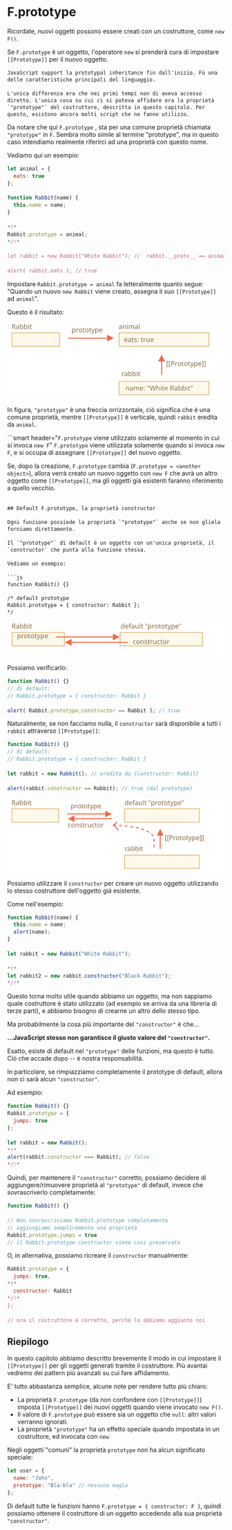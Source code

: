 # F.prototype

Ricordate, nuovi oggetti possono essere creati con un costruttore, come `new F()`.

Se `F.prototype` è un oggetto, l'operatore `new` si prenderà cura di impostare `[[Prototype]]` per il nuovo oggetto.

```smart
JavaScript support la prototypal inheritance fin dall'inizio. Fù una delle caratteristiche principali del linguaggio.

L'unica differenza era che nei primi tempi non di aveva accesso diretto. L'unica cosa su cui ci si poteva affidare era la proprietà `"prototype"` del costruttore, descritta in questo capitolo. Per questo, esistono ancora molti script che ne fanno utilizzo.
```

Da notare che qui `F.prototype` , sta per una comune proprietà chiamata `"prototype"` in `F`. Sembra molto simile al termine "prototype", ma in questo caso intendiamo realmente riferirci ad una proprietà con questo nome.

Vediamo qui un esempio:

```js run
let animal = {
  eats: true
};

function Rabbit(name) {
  this.name = name;
}

*!*
Rabbit.prototype = animal;
*/!*

let rabbit = new Rabbit("White Rabbit"); //  rabbit.__proto__ == animal

alert( rabbit.eats ); // true
```

Impostare `Rabbit.prototype = animal` fa letteralmente quanto segue: "Quando un nuovo `new Rabbit` viene creato, assegna il suo `[[Prototype]]` ad `animal`".

Questo è il risultato:

![](proto-constructor-animal-rabbit.svg)

In figura, `"prototype"` è una freccia orrizzontale, ciò significa che è una comune proprietà, mentre `[[Prototype]]` è verticale, quindi `rabbit` eredita da `animal`.

```smart header="`F.prototype` viene utilizzato solamente al momento in cui si invoca `new F`"
`F.prototype` viene utilizzata solamente quando si invoca `new F`, e si occupa di assegnare `[[Prototype]]` del nuovo oggetto.

Se, dopo la creazione, `F.prototype` cambia (`F.prototype = <another object>`), allora verrà creato un nuovo oggetto con `new F` che avrà un altro oggetto come `[[Prototype]]`, ma gli oggetti già esistenti faranno riferimento a quello vecchio.
```

## Default F.prototype, la proprietà constructor

Ogni funzione possiede la proprietà `"prototype"` anche se non gliela forniamo direttamente.

Il `"prototype"` di default è un oggetto con un'unica proprietà, il `constructor` che punta alla funzione stessa.

Vediamo un esempio:

```js
function Rabbit() {}

/* default prototype
Rabbit.prototype = { constructor: Rabbit };
*/
```

![](function-prototype-constructor.svg)

Possiamo verificarlo:

```js run
function Rabbit() {}
// di default:
// Rabbit.prototype = { constructor: Rabbit }

alert( Rabbit.prototype.constructor == Rabbit ); // true
```

Naturalmente, se non facciamo nulla, il `constructor` sarà disponibile a tutti i `rabbit` attraverso `[[Prototype]]`:

```js run
function Rabbit() {}
// di default:
// Rabbit.prototype = { constructor: Rabbit }

let rabbit = new Rabbit(); // eredita da {constructor: Rabbit}

alert(rabbit.constructor == Rabbit); // true (dal prototype)
```

![](rabbit-prototype-constructor.svg)

Possiamo utilizzare il `constructor` per creare un nuovo oggetto utilizzando lo stesso costruttore dell'oggetto già esistente.

Come nell'esempio:

```js run
function Rabbit(name) {
  this.name = name;
  alert(name);
}

let rabbit = new Rabbit("White Rabbit");

*!*
let rabbit2 = new rabbit.constructor("Black Rabbit");
*/!*
```

Questo torna molto utile quando abbiamo un oggetto, ma non sappiamo quale costruttore è stato utilizzato (ad esempio se arriva da una libreria di terze parti), e abbiamo bisogno di crearne un altro dello stesso tipo.

Ma probabilmente la cosa più importante del `"constructor"` è che...

**...JavaScript stesso non garantisce il giusto valore del `"constructor"`.**

Esatto, esiste di default nel `"prototype"` delle funzioni, ma questo è tutto. Ciò che accade dopo -- è  nostra responsabilità.

In particolare, se rimpiazziamo completamente il prototype di default, allora non ci sarà alcun `"constructor"`.

Ad esempio:

```js run
function Rabbit() {}
Rabbit.prototype = {
  jumps: true
};

let rabbit = new Rabbit();
*!*
alert(rabbit.constructor === Rabbit); // false
*/!*
```

Quindi, per mantenere il `"constructor"` corretto, possiamo decidere di aggiungere/rimuovere proprietà al `"prototype"` di default, invece che sovrascriverlo completamente:

```js
function Rabbit() {}

// Non sovrascriviamo Rabbit.prototype completamente
// aggiungiamo semplicemente una proprietà
Rabbit.prototype.jumps = true
// il Rabbit.prototype.constructor viene cosi preservato
```

O, in alternativa, possiamo ricreare il `constructor` manualmente:

```js
Rabbit.prototype = {
  jumps: true,
*!*
  constructor: Rabbit
*/!*
};

// ora il costruttore è corretto, perché lo abbiamo aggiunto noi
```


## Riepilogo

In questo capitolo abbiamo descritto brevemente il modo in cui impostare il `[[Prototype]]` per gli oggetti generati tramite il costruttore. Più avantai vedremo dei pattern più avanzati su cui fare affidamento.

E' tutto abbastanza semplice, alcune note per rendere tutto più chiaro:

- La proprietà `F.prototype` (da non confondere con `[[Prototype]]`) imposta `[[Prototype]]` dei nuovi oggetti quando viene invocato `new F()`.
- Il valore di `F.prototype` può essere sia un oggetto che `null`: altri valori verranno ignorati.
- La proprietà `"prototype"` ha un effetto speciale quando impostata in un costruttore, ed invocata con `new`.

Negli oggetti "comuni" la proprietà `prototype` non ha alcun significato speciale:
```js
let user = {
  name: "John",
  prototype: "Bla-bla" // nessuna magia
};
```

Di default tutte le funzioni hanno `F.prototype = { constructor: F }`, quindi possiamo ottenere il costruttore di un oggetto accedendo alla sua proprietà `"constructor"`.
